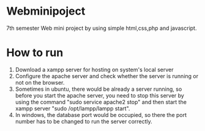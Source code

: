 # Webminipoject
7th semester Web mini project by using simple html,css,php and javascript.

# How to run
1. Download a xampp server for hosting on system's local server
2. Configure the apache server and check whether the server is running or not on the browser.
3. Sometimes in ubuntu, there would be already a server running, so before you start the apache server, you need to stop this server by using the command  "sudo service apache2 stop" and then start the xampp server "sudo /opt/lampp/lampp start".
4. In windows, the database port would be occupied, so there the port number has to be changed to run the server correctly.

